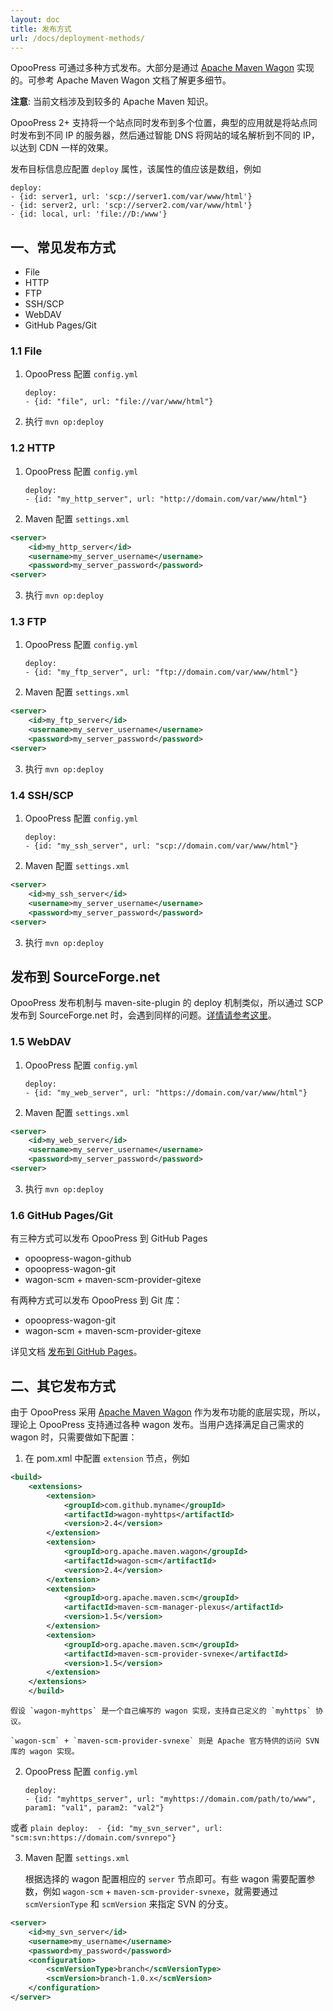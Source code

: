 ```yaml
---
layout: doc
title: 发布方式
url: /docs/deployment-methods/
---
```


OpooPress 可通过多种方式发布。大部分是通过 [Apache Maven Wagon](http://maven.apache.org/wagon/) 实现的。可参考 Apache Maven Wagon 文档了解更多细节。

**注意**: 当前文档涉及到较多的 Apache Maven 知识。

OpooPress 2+ 支持将一个站点同时发布到多个位置，典型的应用就是将站点同时发布到不同 IP 的服务器，然后通过智能 DNS 将网站的域名解析到不同的 IP，以达到 CDN 一样的效果。

发布目标信息应配置 `deploy` 属性，该属性的值应该是数组，例如
```plain
deploy:
- {id: server1, url: 'scp://server1.com/var/www/html'}
- {id: server2, url: 'scp://server2.com/var/www/html'}
- {id: local, url: 'file://D:/www'}
```

## 一、常见发布方式
- File
- HTTP
- FTP
- SSH/SCP
- WebDAV
- GitHub Pages/Git

### 1.1 File
1. OpooPress 配置 `config.yml`
	```plain
	deploy: 
	- {id: "file", url: "file://var/www/html"}
	```
2. 执行 `mvn op:deploy`

### 1.2 HTTP
1. OpooPress 配置 `config.yml`
	```plain
	deploy: 
	- {id: "my_http_server", url: "http://domain.com/var/www/html"}
	```
2. Maven 配置 `settings.xml`
```xml
<server>
    <id>my_http_server</id>
    <username>my_server_username</username>
    <password>my_server_password</password>
<server>
```
3. 执行 `mvn op:deploy`

### 1.3 FTP
1. OpooPress 配置 `config.yml`
	```plain
	deploy: 
	- {id: "my_ftp_server", url: "ftp://domain.com/var/www/html"}
	```
2. Maven 配置 `settings.xml`
```xml
<server>
    <id>my_ftp_server</id>
    <username>my_server_username</username>
    <password>my_server_password</password>
<server>
```
3. 执行 `mvn op:deploy`

### 1.4 SSH/SCP
1. OpooPress 配置 `config.yml`
	```plain
	deploy: 
	- {id: "my_ssh_server", url: "scp://domain.com/var/www/html"}
	```
2. Maven 配置 `settings.xml`
```xml
<server>
    <id>my_ssh_server</id>
    <username>my_server_username</username>
    <password>my_server_password</password>
<server>
```
3. 执行 `mvn op:deploy`

<div class="note info">
  <h2>发布到 SourceForge.net</h2>
  <p>OpooPress 发布机制与 maven-site-plugin 的 deploy 机制类似，所以通过 SCP 发布到 SourceForge.net 时，会遇到同样的问题。<a href="http://maven.apache.org/plugins-archives/maven-site-plugin-2.4/examples/site-deploy-to-sourceforge.net.html">详情请参考这里</a>。
  </p>
</div>

### 1.5 WebDAV

1. OpooPress 配置 `config.yml`
	```plain
	deploy: 
	- {id: "my_web_server", url: "https://domain.com/var/www/html"}
	```
2. Maven 配置 `settings.xml`
```xml
<server>
    <id>my_web_server</id>
    <username>my_server_username</username>
    <password>my_server_password</password>
<server>
```
3. 执行 `mvn op:deploy`

### 1.6 GitHub Pages/Git

有三种方式可以发布 OpooPress 到 GitHub Pages
- opoopress-wagon-github
- opoopress-wagon-git
- wagon-scm + maven-scm-provider-gitexe

有两种方式可以发布 OpooPress 到 Git 库：
- opoopress-wagon-git
- wagon-scm + maven-scm-provider-gitexe

详见文档 [发布到 GitHub Pages](../github-pages/#deployment-methods)。


## 二、其它发布方式
由于 OpooPress 采用 [Apache Maven Wagon](http://maven.apache.org/wagon/) 作为发布功能的底层实现，所以，理论上 OpooPress 支持通过各种 wagon 发布。当用户选择满足自己需求的 wagon 时，只需要做如下配置：

1. 在 pom.xml 中配置 `extension` 节点，例如
```xml
<build>
	<extensions>
		<extension>
			<groupId>com.github.myname</groupId>
			<artifactId>wagon-myhttps</artifactId>
			<version>2.4</version>
		</extension>
		<extension>
			<groupId>org.apache.maven.wagon</groupId>
			<artifactId>wagon-scm</artifactId>
			<version>2.4</version>
		</extension>
		<extension>
			<groupId>org.apache.maven.scm</groupId>
			<artifactId>maven-scm-manager-plexus</artifactId>
			<version>1.5</version>
		</extension>
		<extension>
			<groupId>org.apache.maven.scm</groupId>
			<artifactId>maven-scm-provider-svnexe</artifactId>
			<version>1.5</version>
		</extension>
	</extensions>
    </build>
```
	假设 `wagon-myhttps` 是一个自己编写的 wagon 实现，支持自己定义的 `myhttps` 协议。

	`wagon-scm` + `maven-scm-provider-svnexe` 则是 Apache 官方特供的访问 SVN 库的 wagon 实现。

2. OpooPress 配置 `config.yml`
	```plain
	deploy: 
	- {id: "myhttps_server", url: "myhttps://domain.com/path/to/www", param1: "val1", param2: "val2"}
	```
或者
	```plain
	deploy: 
	- {id: "my_svn_server", url: "scm:svn:https://domain.com/svnrepo"}
	```

3. Maven 配置 `settings.xml`

	根据选择的 wagon 配置相应的 `server` 节点即可。有些 wagon 需要配置参数，例如 `wagon-scm` + `maven-scm-provider-svnexe`，就需要通过 `scmVersionType` 和 `scmVersion` 来指定 SVN 的分支。
```xml
<server>
	<id>my_svn_server</id>
	<username>my_username</username>
	<password>my_password</password>
	<configuration>
		<scmVersionType>branch</scmVersionType>
		<scmVersion>branch-1.0.x</scmVersion>
	</configuration>
</server>
```

